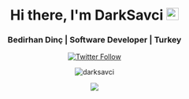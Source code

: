 <div align="center">
<h1>Hi there, I'm DarkSavci <img src="https://media.giphy.com/media/hvRJCLFzcasrR4ia7z/giphy.gif" width="25px" /></h1>
<div align="center">
<h3>Bedirhan Din&ccedil; | Software Developer | Turkey </h3>
</div>
<p align="center"><a href="https://twitter.com/darksavci"><img src="https://img.shields.io/twitter/follow/darksavci?style=for-the-badge&amp;color=09f&amp;labelColor=black&amp;logo=twitter&amp;label=@darksavci" alt="Twitter Follow" /></a> </p>
<p align="center"><!--  --></p>
  
<p align="center"><img src="https://github-readme-stats.vercel.app/api/top-langs?username=darksavci&show_icons=true&locale=en&layout=compact&theme=radical" alt="darksavci" /></p>
  
<p align="center"><a href="https://github.com/anuraghazra/github-readme-stats"> <img src="https://github-readme-stats.vercel.app/api?username=darksavci&amp;&amp;show_icons=true&amp;theme=radical&amp;count_private=true" /> </a></p>
